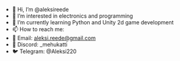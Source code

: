 - 👋 Hi, I’m @aleksireede
- 👀 I’m interested in electronics and programming
- 🌱 I’m currently learning Python and Unity 2d game development
- 📫 How to reach me:
- 📧 Email: aleksi.reede@gmail.com
- 🤖 Discord: _mehukatti
- 🐦 Telegram: @Aleksi220

<!---
aleksireede/aleksireede is a ✨ special ✨ repository because its `README.md` (this file) appears on your GitHub profile.
You can click the Preview link to take a look at your changes.
--->
